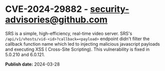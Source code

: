 # CVE-2024-29882 - security-advisories@github.com

SRS is a simple, high-efficiency, real-time video server. SRS's `/api/v1/vhosts/vid-<id>?callback=<payload>` endpoint didn't filter the callback function name which led to injecting malicious javascript payloads and executing XSS ( Cross-Site Scripting). This vulnerability is fixed in 5.0.210 and 6.0.121.

**Publish date:** 2024-03-28
